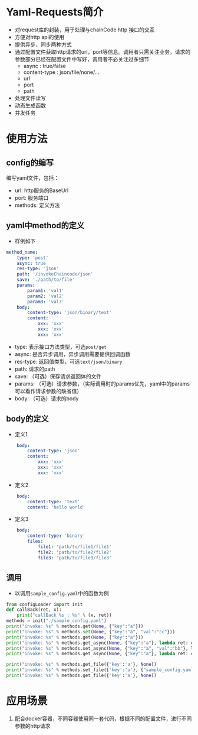 # Yaml-Requests简介

- 对request库的封装，用于处理与chainCode http 接口的交互
- 方便对http api的使用
- 提供异步、同步两种方式
- 通过配置文件获取http请求的url，port等信息。调用者只需关注业务，请求的参数部分已经在配置文件中写好，调用者不必关注过多细节
    - async : true/false
    - content-type : json/file/none/...
    - url
    - port
    - path
- 处理文件读写
- 动态生成函数
- 并发任务

# 使用方法
## config的编写
编写yaml文件，包括：
- url: http服务的BaseUrl
- port: 服务端口
- methods: 定义方法

## yaml中method的定义
- 样例如下
```yaml
method_name:
    type: 'post'
    async: true
    res-type: 'json'
    path: '/invokeChaincode/json'
    save: './path/to/file'
    params:
        param1: 'val1'
        param2: 'val2'
        param3: 'val3'
    body:
        content-type: 'json/binary/text'
        content:
            xxx: 'xxx'
            xxx: 'xxx'
            xxx: 'xxx'
```

- type: 表示接口方法类型，可选`post/get`
- async: 是否异步调用，异步调用需要提供回调函数
- res-type: 返回值类型，可选`text/json/binary`
- path: 请求的path
- save: （可选）保存请求返回体的文件
- params: （可选）请求参数，（实际调用时的params优先，yaml中的params可以看作请求参数的缺省值）
- body: （可选）请求的body

## body的定义
- 定义1
```yaml
    body:
        content-type: 'json'
        content:
            xxx: 'xxx'
            xxx: 'xxx'
            xxx: 'xxx'
```
- 定义2
```yaml
    body:
        content-type: 'text'
        content: 'hello world'
```
- 定义3
```yaml
    body:
        content-type: 'binary'
        files:
            file1: 'path/to/file1/file1'
            file2: 'path/to/file2/file2'
            file3: 'path/to/file3/file3'
```
## 调用
- 以调用`sample_config.yaml`中的函数为例
```python
from configLoader import init
def callBack(ret, x):
    print("callBack %s : %s" % (x, ret))
methods = init("./sample_config.yaml")
print("invoke: %s" % methods.get(None, {"key":"a"}))
print("invoke: %s" % methods.set(None, {"key":"a", "val":"cc"}))
print("invoke: %s" % methods.get(None, {"key":"a"}))
print("invoke: %s" % methods.get_async(None, {"key":"a"}, lambda ret: callBack(ret, 'get_async1')))
print("invoke: %s" % methods.set_async(None, {"key":"a", "val":"bb"}, lambda ret: callBack(ret, 'get_async2')))
print("invoke: %s" % methods.get_async(None, {"key":"a"}, lambda ret: callBack(ret, 'get_async3')))

print("invoke: %s" % methods.get_file({'key':'a'}, None))
print("invoke: %s" % methods.set_file({'key':'a'}, {"sample_config.yaml":"./sample_config.yaml"}))
print("invoke: %s" % methods.get_file({'key':'a'}, None))
```

# 应用场景
1. 配合docker容器，不同容器使用同一套代码，根据不同的配置文件，进行不同参数的http请求